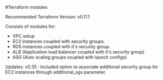 #Terraform modules

Recommended Terraform Version: v0.11.1

Consists of modules for:
 * VPC setup
 * EC2 instances coupled with security groups.
 * RDS instances coupled with it's security group.
 * ALB (Application load balancer coupled with it's security group)
 * ASG (Auto scaling groups coupled with launch configs)

Updates:
v0.35 : Included option to associate additional security group for EC2 instances through additional_sgs parameter.
